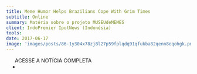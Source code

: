 ```yaml
---
title: Meme Humor Helps Brazilians Cope With Grim Times
subtitle: Online
summary: Matéria sobre o projeto MUSEUdeMEMES
client: IndoPremier IpotNews (Indonésia)
tools: 
date: 2017-06-17
image: 'images/posts/86-1y304x78zj8l27p59fplqdq91qfukba82qenn8eqohgk.png'
---
```




<div class="post__share"><ul class="share__list list-reset">ACESSE A NOTÍCIA COMPLETA<li class="share__item" style="margin-left: 10px"><a class="share__link share__facebook" style="background: #fa5657" href="https://www.ipotnews.com/index.php?jdl=Meme_humor_helps_Brazilians_cope_with_grim_times&news_id=1290039&group_news=ALLNEWS&taging_subtype=BANKING#.WWJwOxPyt60" 
onclick=window.open(this.href, 'pop-up', 'left=20,top=20,width=500,height=500,toolbar=1,resizable=0'); return false;" title="Link" rel="nofollow"><i class="fa-solid fa-link"></i></a></li></ul></div>
<!-- <div class="gallery-box"><div class="gallery"><img src="/clipping/images/example-1.jpg" loading="lazy" alt="Project"><img src="/clipping/images/example-2.jpg" loading="lazy" alt="Project"></div><em>Gallery / <a href="https://www.freepik.com/" target="_blank">Freepic</a></em></div> -->